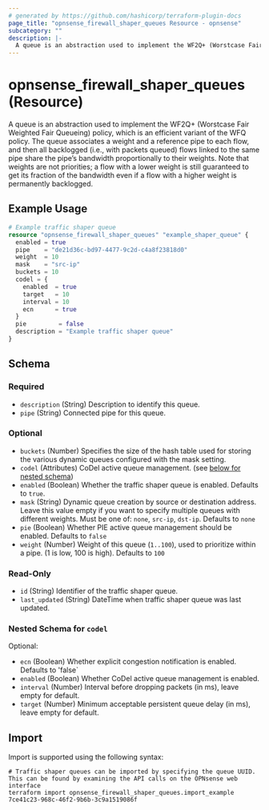 ```yaml
---
# generated by https://github.com/hashicorp/terraform-plugin-docs
page_title: "opnsense_firewall_shaper_queues Resource - opnsense"
subcategory: ""
description: |-
  A queue is an abstraction used to implement the WF2Q+ (Worstcase Fair Weighted Fair Queueing) policy, which is an efficient variant of the WFQ policy. The queue associates a weight and a reference pipe to each flow, and then all backlogged (i.e., with packets queued) flows linked to the same pipe share the pipe’s bandwidth proportionally to their weights. Note that weights are not priorities; a flow with a lower weight is still guaranteed to get its fraction of the bandwidth even if a flow with a higher weight is permanently backlogged.
---
```


# opnsense_firewall_shaper_queues (Resource)

A queue is an abstraction used to implement the WF2Q+ (Worstcase Fair Weighted Fair Queueing) policy, which is an efficient variant of the WFQ policy. The queue associates a weight and a reference pipe to each flow, and then all backlogged (i.e., with packets queued) flows linked to the same pipe share the pipe’s bandwidth proportionally to their weights. Note that weights are not priorities; a flow with a lower weight is still guaranteed to get its fraction of the bandwidth even if a flow with a higher weight is permanently backlogged.

## Example Usage

```terraform
# Example traffic shaper queue
resource "opnsense_firewall_shaper_queues" "example_shaper_queue" {
  enabled = true
  pipe    = "de21d36c-bd97-4477-9c2d-c4a8f23818d0"
  weight  = 10
  mask    = "src-ip"
  buckets = 10
  codel = {
    enabled  = true
    target   = 10
    interval = 10
    ecn      = true
  }
  pie         = false
  description = "Example traffic shaper queue"
}
```

<!-- schema generated by tfplugindocs -->
## Schema

### Required

- `description` (String) Description to identify this queue.
- `pipe` (String) Connected pipe for this queue.

### Optional

- `buckets` (Number) Specifies the size of the hash table used for storing the various dynamic queues configured with the mask setting.
- `codel` (Attributes) CoDel active queue management. (see [below for nested schema](#nestedatt--codel))
- `enabled` (Boolean) Whether the traffic shaper queue is enabled. Defaults to `true`.
- `mask` (String) Dynamic queue creation by source or destination address. Leave this value empty if you want to specify multiple queues with different weights. Must be one of: `none`, `src-ip`, `dst-ip`. Defaults to `none`
- `pie` (Boolean) Whether PIE active queue management should be enabled. Defaults to `false`
- `weight` (Number) Weight of this queue (`1..100`), used to prioritize within a pipe. (1 is low, 100 is high). Defaults to `100`

### Read-Only

- `id` (String) Identifier of the traffic shaper queue.
- `last_updated` (String) DateTime when traffic shaper queue was last updated.

<a id="nestedatt--codel"></a>
### Nested Schema for `codel`

Optional:

- `ecn` (Boolean) Whether explicit congestion notification is enabled. Defaults to 'false`
- `enabled` (Boolean) Whether CoDel active queue management is enabled.
- `interval` (Number) Interval before dropping packets (in ms), leave empty for default.
- `target` (Number) Minimum acceptable persistent queue delay (in ms), leave empty for default.

## Import

Import is supported using the following syntax:

```shell
# Traffic shaper queues can be imported by specifying the queue UUID. This can be found by examining the API calls on the OPNsense web interface
terraform import opnsense_firewall_shaper_queues.import_example 7ce41c23-968c-46f2-9b6b-3c9a1519086f
```
